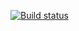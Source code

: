 [![Build status](https://ci.appveyor.com/api/projects/status/w0t0ymfp7m3rtoac/branch/main?svg=true)](https://ci.appveyor.com/project/Mica78/netology-ra-hooks-usejsonfetch/branch/main)

